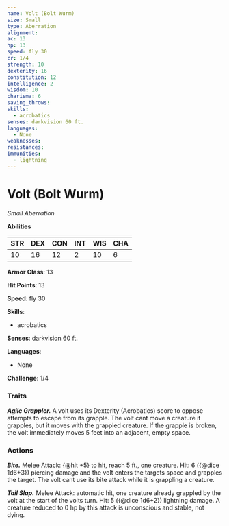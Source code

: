 ```yaml
---
name: Volt (Bolt Wurm)
size: Small
type: Aberration
alignment: 
ac: 13
hp: 13
speed: fly 30
cr: 1/4
strength: 10
dexterity: 16
constitution: 12
intelligence: 2
wisdom: 10
charisma: 6
saving_throws:
skills:
  - acrobatics
senses: darkvision 60 ft.
languages:
  - None
weaknesses:
resistances:
immunities:
  - lightning
---
```


# Volt (Bolt Wurm)

*Small Aberration*

**Abilities**

| STR | DEX | CON | INT | WIS | CHA |
| --- | --- | --- | --- | --- | --- |
| 10 | 16 | 12 | 2 | 10 | 6 |

**Armor Class**: 13

**Hit Points**: 13

**Speed**: fly 30

**Skills**:
  - acrobatics

**Senses**: darkvision 60 ft.

**Languages**:
  - None

**Challenge**: 1/4

### Traits
***Agile Grappler.*** A volt uses its Dexterity (Acrobatics) score to oppose attempts to escape from its grapple. The volt cant move a creature it grapples, but it moves with the grappled creature. If the grapple is broken, the volt immediately moves 5 feet into an adjacent, empty space.

### Actions
***Bite.*** Melee Attack: {@hit +5} to hit, reach 5 ft., one creature. Hit: 6 ({@dice 1d6+3}) piercing damage and the volt enters the targets space and grapples the target. The volt cant use its bite attack while it is grappling a creature.

***Tail Slap.*** Melee Attack: automatic hit, one creature already grappled by the volt at the start of the volts turn. Hit: 5 ({@dice 1d6+2}) lightning damage. A creature reduced to 0 hp by this attack is unconscious and stable, not dying.

